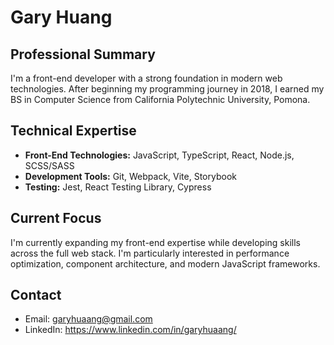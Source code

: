 # Gary Huang

## Professional Summary
I'm a front-end developer with a strong foundation in modern web technologies. After beginning my programming journey in 2018, I earned my BS in Computer Science from California Polytechnic University, Pomona.

## Technical Expertise
- **Front-End Technologies:** JavaScript, TypeScript, React, Node.js, SCSS/SASS
- **Development Tools:** Git, Webpack, Vite, Storybook
- **Testing:** Jest, React Testing Library, Cypress

## Current Focus
I'm currently expanding my front-end expertise while developing skills across the full web stack. I'm particularly interested in performance optimization, component architecture, and modern JavaScript frameworks.

## Contact
- Email: garyhuaang@gmail.com
- LinkedIn: https://www.linkedin.com/in/garyhuaang/

<!---
garyhuaang/garyhuaang is a ✨ special ✨ repository because its `README.md` (this file) appears on your GitHub profile.
You can click the Preview link to take a look at your changes.
--->
